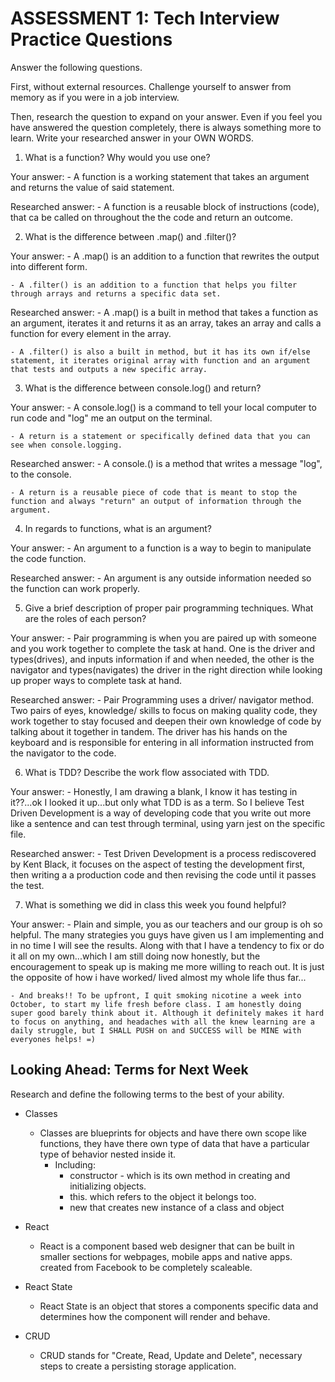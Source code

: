 # ASSESSMENT 1: Tech Interview Practice Questions
Answer the following questions.

First, without external resources. Challenge yourself to answer from memory as if you were in a job interview.

Then, research the question to expand on your answer. Even if you feel you have answered the question completely, there is always something more to learn. Write your researched answer in your OWN WORDS.

1. What is a function? Why would you use one?

  Your answer:
    - A function is a working statement that takes an argument and returns the value of said statement.

  Researched answer:
    - A function is a reusable block of instructions (code), that ca be called on throughout the the code and return an outcome.



2. What is the difference between .map() and .filter()?

  Your answer:
    - A .map() is an addition to a function that rewrites the output into different form.

    - A .filter() is an addition to a function that helps you filter through arrays and returns a specific data set.

  Researched answer:
    - A .map() is a built in method that takes a function as an argument, iterates it and returns it as  an    array, takes an array and calls a function for every element in the array.

    - A .filter() is also a built in method, but it has its own if/else statement, it iterates original array with function and an argument that tests and outputs a new specific array.



3. What is the difference between console.log() and return?

  Your answer:
    - A console.log() is a command to tell your local computer to run code and "log" me an output on the terminal.

    - A return is a statement or specifically defined data that you can see when console.logging.

  Researched answer:
    - A console.() is a method that writes a message "log", to the console.

    - A return is a reusable piece of code that is meant to stop the function and always "return" an output of information through the argument.



4. In regards to functions, what is an argument?

  Your answer:
    - An argument to a function is a way to begin to manipulate the code function.

  Researched answer:
    - An argument is any outside information needed so the function can work properly.



5. Give a brief description of proper pair programming techniques. What are the roles of each person?

  Your answer:
    - Pair programming is when you are paired up with someone and you work together to complete the task at hand. One is the driver and types(drives), and inputs information if and when needed, the other is the navigator and types(navigates) the driver in the right direction while looking up proper ways to complete task at hand.

  Researched answer:
    - Pair Programming uses a driver/ navigator method. Two pairs of eyes, knowledge/ skills to focus on making quality code, they work together to stay focused and deepen their own knowledge of code by talking about it together in tandem. The driver has his hands on the keyboard and is responsible for entering in all information instructed from the navigator to the code.



6. What is TDD? Describe the work flow associated with TDD.

  Your answer:
    - Honestly, I am drawing a blank, I know it has testing in it??...ok I looked it up...but only what TDD is as a term.
    So I believe Test Driven Development is a way of developing code that you write out more like a sentence and can test through terminal, using yarn jest on the specific file.


  Researched answer:
    - Test Driven Development is a process rediscovered by Kent Black, it focuses on the aspect of testing the development first, then writing a a production code and then revising the code until it passes the test.


7. What is something we did in class this week you found helpful?  

  Your answer:
    - Plain and simple, you as our teachers and our group is oh so helpful. The many strategies you guys have given us I am implementing and in no time I will see the results. Along with that I have a tendency to fix or do it all on my own...which I am still doing now honestly, but the encouragement to speak up is making me more willing to reach out. It is just the opposite of how i have worked/ lived almost my whole life thus far...

    - And breaks!! To be upfront, I quit smoking nicotine a week into October, to start my life fresh before class. I am honestly doing super good barely think about it. Although it definitely makes it hard to focus on anything, and headaches with all the knew learning are a daily struggle, but I SHALL PUSH on and SUCCESS will be MINE with everyones helps! =)


## Looking Ahead: Terms for Next Week

Research and define the following terms to the best of your ability.

- Classes
    - Classes are blueprints for objects and have there own scope like functions, they have there own type of data that have a particular type of behavior nested inside it.
      - Including:
          - constructor - which is its own method in creating and initializing objects.
          - this. which refers to the object it belongs too.
          - new that creates new instance of a class and object

- React
    - React is a component based web designer that can be built in smaller sections for webpages, mobile apps and native apps. created from Facebook to be completely scaleable.

- React State
    - React State is an object that stores a components specific data and determines how the component will render and behave.

- CRUD
    - CRUD stands for "Create, Read, Update and Delete", necessary steps to create a persisting storage application.
